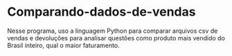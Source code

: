 # Comparando-dados-de-vendas
Nesse programa, uso a linguagem Python para comparar arquivos csv de vendas e devoluções para analisar questões como produto mais vendido do Brasil inteiro, qual o maior faturamento.  

